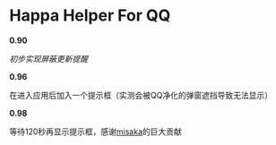 # Happa Helper For QQ



**0.90**

*初步实现屏蔽更新提醒*

**0.96**

在进入应用后加入一个提示框（实测会被QQ净化的弹窗遮挡导致无法显示）

**0.98**

等待120秒再显示提示框，感谢[misaka](https://github.com/601189785)的巨大贡献